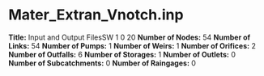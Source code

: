 # Mater_Extran_Vnotch.inp
**Title:**   Input and Output FilesSW 1 0 20
**Number of Nodes:** 54
**Number of Links:** 54
**Number of Pumps:** 1
**Number of Weirs:** 1
**Number of Orifices:** 2
**Number of Outfalls:** 6
**Number of Storages:** 1
**Number of Outlets:** 0
**Number of Subcatchments:** 0
**Number of Raingages:** 0
